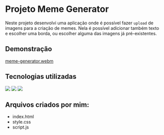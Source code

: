 # Projeto Meme Generator

Neste projeto desenvolvi uma aplicação onde é possível fazer `upload` de imagens para a criação de memes. Nela é possível adicionar também texto e escolher uma borda, ou escolher alguma das imagens já pré-existentes.


## Demonstração

[meme-generator.webm](https://github.com/brunaCFreitas/Projeto-Meme-Generator/assets/80068419/5f57c391-cea4-4476-a08a-666253e7c352)

## Tecnologias utilizadas
 
  <img src="https://img.shields.io/badge/JavaScript-F7DF1E?style=for-the-badge&logo=javascript&logoColor=black">
  <img src="https://img.shields.io/badge/HTML5-E34F26?style=for-the-badge&logo=html5&logoColor=white">
  <img src="https://img.shields.io/badge/CSS3-1572B6?style=for-the-badge&logo=css3&logoColor=white">

## Arquivos criados por mim:

* index.html
* style.css
* script.js
